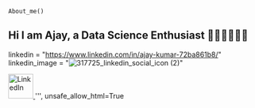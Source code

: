 `About_me()`

## Hi I am Ajay, a Data Science Enthusiast 👨🏻‍💻👨🏻‍💻

linkedin = "https://www.linkedin.com/in/ajay-kumar-72ba861b8/"
linkedin_image = "![317725_linkedin_social_icon (2)](https://github.com/user-attachments/assets/8c9fc8b5-03b9-434e-96eb-34c89b567594)"

<a href = "{linkedin}" target = "_blank">
                    <img src = "{linkedin_image}" alt = "LinkedIn" style = "width : 50px;"> 
                    </a>    
        ''', unsafe_allow_html=True

<!--
**ajstyle007** 


